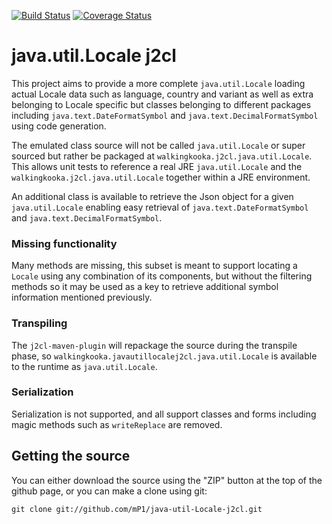 [![Build Status](https://travis-ci.com/mP1/java-util-Locale-j2cl.svg?branch=master)](https://travis-ci.com/mP1/java-util-Locale-j2cl.svg?branch=master)
[![Coverage Status](https://coveralls.io/repos/github/mP1/java-util-Locale-j2cl/badge.svg?branch=master)](https://coveralls.io/github/mP1/java-util-Locale-j2cl?branch=master)

# java.util.Locale j2cl

This project aims to provide a more complete `java.util.Locale` loading actual Locale data such as language, country and 
variant as well as extra belonging to Locale specific but classes belonging to different packages including
`java.text.DateFormatSymbol` and `java.text.DecimalFormatSymbol` using code generation.

The emulated class source will not be called `java.util.Locale` or super sourced but rather be packaged at
`walkingkooka.j2cl.java.util.Locale`. This allows unit tests to reference a real JRE `java.util.Locale` and the 
`walkingkooka.j2cl.java.util.Locale` together within a JRE environment.

An additional class is available to retrieve the Json object for a given `java.util.Locale` enabling easy retrieval of 
`java.text.DateFormatSymbol` and `java.text.DecimalFormatSymbol`.


### Missing functionality

Many methods are missing, this subset is meant to support locating a `Locale` using any combination of its components,
but without the filtering methods so it may be used as a key to retrieve additional symbol information mentioned
previously.



### Transpiling

The `j2cl-maven-plugin` will repackage the source during the transpile phase, so `walkingkooka.javautillocalej2cl.java.util.Locale`
is available to the runtime as `java.util.Locale`. 



### Serialization

Serialization is not supported, and all support classes and forms including magic methods such as `writeReplace` are removed.



## Getting the source

You can either download the source using the "ZIP" button at the top
of the github page, or you can make a clone using git:

```
git clone git://github.com/mP1/java-util-Locale-j2cl.git
```
